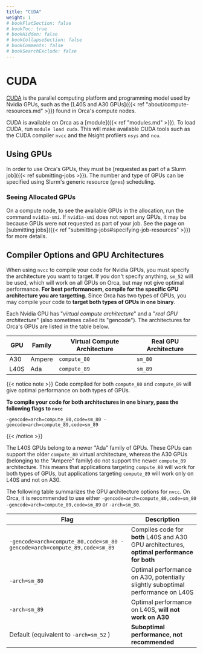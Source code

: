 ```yaml
---
title: "CUDA"
weight: 1
# bookFlatSection: false
# bookToc: true
# bookHidden: false
# bookCollapseSection: false
# bookComments: false
# bookSearchExclude: false
---
```


# CUDA

[CUDA](https://developer.nvidia.com/cuda-zone) is the parallel computing platform and programming model used by Nvidia GPUs, such as the [L40S and A30 GPUs]({{< ref "about/compute-resources.md" >}}) found in Orca's compute nodes.

CUDA is available on Orca as a [module]({{< ref "modules.md" >}}).
To load CUDA, run `module load cuda`.
This will make available CUDA tools such as the CUDA compiler `nvcc` and the Nsight profilers `nsys` and `ncu`.

## Using GPUs

In order to use Orca's GPUs, they must be [requested as part of a Slurm job]({{< ref submitting-jobs >}}).
The number and type of GPUs can be specified using Slurm's generic resource (`gres`) scheduling.

### Seeing Allocated GPUs

On a compute node, to see the available GPUs in the allocation, run the command `nvidia-smi`.
If `nvidia-smi` does not report any GPUs, it may be because GPUs were not requested as part of your job.
See the page on [submitting jobs]({{< ref "submitting-jobs#specifying-job-resources" >}}) for more details.

## Compiler Options and GPU Architectures

When using `nvcc` to compile your code for Nvidia GPUs, you must specify the architecture you want to target.
If you don't specify anything, `sm_52` will be used, which will work on all GPUs on Orca, but may not give optimal performance.
**For best performancem, compile for the specific GPU architecture you are targetting.**
Since Orca has two types of GPUs, you may compile your code to **target both types of GPUs in one binary**.

Each Nvidia GPU has "_virtual compute architecture_" and a "_real GPU architecture_" (also sometimes called its "gencode").
The architectures for Orca's GPUs are listed in the table below.

| GPU   | Family | Virtual Compute Architecture | Real GPU Architecture |
|-------|--------|------------------------------|-----------------------|
| A30   | Ampere | `compute_80`                 | `sm_80`               |
| L40S  | Ada    | `compute_89`                 | `sm_89`               |

{{< notice note >}}
Code compiled for both `compute_80` and `compute_89` will give optimal performance on both types of GPUs.

**To compile your code for both architectures in one binary, pass the following flags to `nvcc`**

```
-gencode=arch=compute_80,code=sm_80 -gencode=arch=compute_89,code=sm_89
```
{{< /notice >}}

The L40S GPUs belong to a newer "Ada" family of GPUs.
These GPUs can support the older `compute_80` virtual architecture, whereas the A30 GPUs (belonging to the "Ampere" family) do not support the newer `compute_89` architecture.
This means that applications targeting `compute_80` will work for both types of GPUs, but applications targeting `compute_89` will work only on L40S and not on A30.

The following table summarizes the GPU architecture options for `nvcc`.
On Orca, it is recommended to use either `-gencode=arch=compute_80,code=sm_80 -gencode=arch=compute_89,code=sm_89` or `-arch=sm_80`.

| Flag   | Description |
|-----------------------------------------------|-----------------------|
| `-gencode=arch=compute_80,code=sm_80 -gencode=arch=compute_89,code=sm_89` | Compiles code for **both** L40S and A30 GPU architectures, **optimal performance for both** |
| `-arch=sm_80` | Optimal performance on A30, potentially slightly suboptimal performance on L40S |
| `-arch=sm_89` | Optimal performance on L40S, **will not work on A30** |
| Default (equivalent to `-arch=sm_52` ) | **Suboptimal performance, not recommended** |
